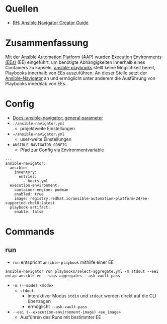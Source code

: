 # Quellen

- [RH: Ansible Navigator Creator Guide](https://access.redhat.com/documentation/de-de/red_hat_ansible_automation_platform/2.0-ea/html-single/ansible_navigator_creator_guide/index)

# Zusammenfassung

Mit der [Ansible Automation Platform (AAP)](../../Ansible%20Automation%20Platform%20(AAP)/ansible-automation-platform.md) wurden [Execution Environments (EEs)](../../Ansible%20Automation%20Platform%20(AAP)/aap-execution-environments.md) (EE) eingeführt, um benötigte Abhängigkeiten innerhalb eines Containers zu kapseln. [ansible-playbooks](../ansible-playbooks.md) stellt keine Möglichkeit bereit, Playbooks innerhalb von EEs auszuführen. An dieser Stelle setzt der [Ansible-Navigator](Ansible-Navigator.md) an und ermöglicht unter anderem die Ausführung von Playbooks innerhlab von EEs.

# Config

- [Docs: ansible-navigator: general parameter](https://ansible.readthedocs.io/projects/navigator/settings/#general-parameters)
- `./ansible-navigator.yml`
	- projektweite Einstellungen
- `~/ansible-navigator.yml`
	- user-weite Einstellungen
- `ANSIBLE_NAVIGATOR_CONFIG`
	- Pfad zur Config via Environmentvariable

```
---
ansible-navigator:
  ansible:
    inventory:
      entries:
        - hosts.yml
  execution-environment:
    container-engine: podman
    enabled: true
    image: registry.redhat.io/ansible-automation-platform-24/ee-supported-rhel8:latest
  playbook-artifact:
    enable: false
```

# Commands

## run

- `run` entspricht `ansible-playbook` mithilfe einer EE

```
ansible-navigator run playbooks/select-aggregate.yml -m stdout --eei ontap-ansible-ee --tags aggregates --ask-vault-pass
```

- `-m (--mode) <mode>`
	- `stdout`
		- interaktiver Modus `stdin` und `stdout` werden direkt auf die CLI übertragen
		- ermöglicht `--ask-vault-pass`
- `--eei (--execution-environment-image) <ee_image>`
	- Ausführen des Runs mit bestimmter EE